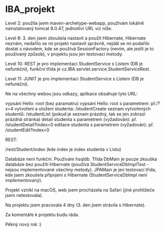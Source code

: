 # IBA_projekt

Level 2: použila jsem maven-archetype-webapp, používám lokálně nainstalovaný tomcat 8.0.47, jednotliví URL viz níže. 

Level 8: 3. den jsem zkoušela nastavit a použít Hibernate, Hibernate neznám, nedařilo se mi projekt nastavit správně,
nejdál se mi podařilo dostat s návodem, kde se používá SessionFactory (nevím, ale jestli je to používaný způsob), v projektu jsou jen testovací metody.

Level 10: REST je pro implementaci StudentService s Listem (DB je nefunkční), funkční třída je cz.IBA.servlet.service.StudentServiceRest.

Level 11: JUNIT je pro implementaci StudentService s Listem (DB je nefunkční).

Ne na všechny webou jsou odkazy, aplikace obsahuje tyto URL:

vypsání Hello: root (bez paramatru)
vypsání Hello: root s parametrem: př./?x=4
vytvoření a uložení studenta: /studentCreate 
seznam vytvořených studentů: /studentList (pokud je seznam prázdný, tak se jen zobrazí prázdná stránka)
detail studenta s parametrem (vyžadován): př. /studentDetail?index=0
editace studenta s parametrem (vyžadován): př. /studentEdit?index=0

REST:

/rest/Student/index (kde index je index studenta v Listu)

Databáze není funkční. Používám hsqldb. Třída DbMain je pouze zkouška databáze bez použití Hibernate (používá StudentServiceDbImplTest - nejsou implementované všechny metody). JPAMain je jen testovací třída, kde jsem zkoušela připojení s Hibernate (StudentServiceDbImpl není implementovaný).

Projekt vznikl na macOS, web jsem procházela na Safari (jiné prohlížeče jsem netestovala).

Na projektu jsem pracovala 4 dny (3. den jsem strávila s Hibernate).

Za komentáře k projektu budu ráda.

Pěkný nový rok :)
